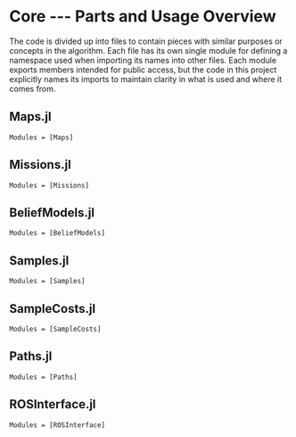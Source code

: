 # Core --- Parts and Usage Overview

The code is divided up into files to contain pieces with similar purposes or concepts in the algorithm. Each file has its own single module for defining a namespace used when importing its names into other files. Each module exports members intended for public access, but the code in this project explicitly names its imports to maintain clarity in what is used and where it comes from.

## Maps.jl

```@autodocs
Modules = [Maps]
```

## Missions.jl

```@autodocs
Modules = [Missions]
```

## BeliefModels.jl

```@autodocs
Modules = [BeliefModels]
```

## Samples.jl

```@autodocs
Modules = [Samples]
```

## SampleCosts.jl

```@autodocs
Modules = [SampleCosts]
```

## Paths.jl

```@autodocs
Modules = [Paths]
```

## ROSInterface.jl

```@autodocs
Modules = [ROSInterface]
```
